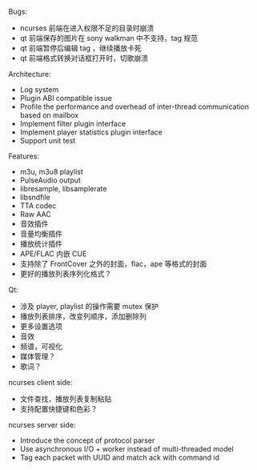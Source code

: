 Bugs:

- ncurses 前端在进入权限不足的目录时崩溃
- qt 前端保存的图片在 sony walkman 中不支持，tag 规范
- qt 前端暂停后编辑 tag ，继续播放卡死
- qt 前端格式转换对话框打开时，切歌崩溃

Architecture:

- Log system
- Plugin ABI compatible issue
- Profile the performance and overhead of inter-thread communication based on mailbox
- Implement filter plugin interface
- Implement player statistics plugin interface
- Support unit test

Features:

- m3u, m3u8 playlist
- PulseAudio output
- libresample, libsamplerate
- libsndfile
- TTA codec
- Raw AAC
- 音效插件
- 音量均衡插件
- 播放统计插件
- APE/FLAC 内嵌 CUE
- 支持除了 FrontCover 之外的封面，flac，ape 等格式的封面
- 更好的播放列表序列化格式？

Qt:

- 涉及 player, playlist 的操作需要 mutex 保护
- 播放列表排序，改变列顺序，添加删除列
- 更多设置选项
- 音效
- 频谱，可视化
- 媒体管理？
- 歌词？

ncurses client side:

- 文件查找，播放列表复制粘贴
- 支持配置快捷键和色彩？

ncurses server side:

- Introduce the concept of protocol parser
- Use asynchronous I/O + worker instead of multi-threaded model
- Tag each packet with UUID and match ack with command id
